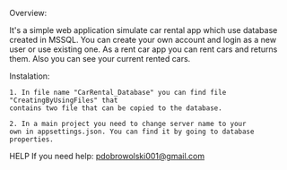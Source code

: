 Overview:

It's a simple web application simulate car rental app which use database created in MSSQL. 
You can create your own account and login as a new user or use existing one. 
As a rent car app you can rent cars and returns them. Also you can see your current rented cars.

Instalation:

	1. In file name "CarRental_Database" you can find file "CreatingByUsingFiles" that 
	contains two file that can be copied to the database.

	2. In a main project you need to change server name to your 
	own in appsettings.json. You can find it by going to database properties.

HELP If you need help: pdobrowolski001@gmail.com

